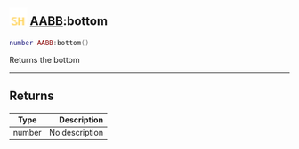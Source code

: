 ## <img src="../../.gitbook/assets/shared.png" width="32" height="32" /> [AABB](../aabb/README.md):bottom

```lua
number AABB:bottom()
```

Returns the bottom

------
## Returns

| Type   | Description |
| ------ | ----------: |
| number | No description |

